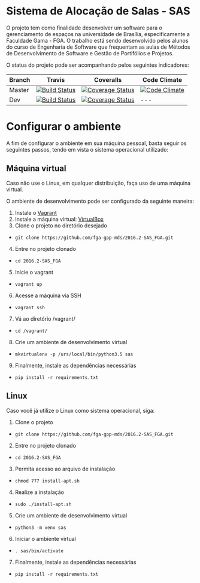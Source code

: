 # Sistema de Alocação de Salas - SAS
O projeto tem como finalidade desenvolver um software para o gerenciamento de espaços na universidade de Brasília, especificamente a Faculdade Gama - FGA. O trabalho está sendo desenvolvido pelos alunos do curso de Engenharia de Software que frequentam as aulas de Métodos de Desenvolvimento de Software e Gestão de Portifólios e Projetos.

O status do projeto pode ser acompanhando pelos seguintes indicadores:

|Branch|Travis|Coveralls|Code Climate|
|------|------|---------|------------|
|Master|[![Build Status](https://travis-ci.org/fga-gpp-mds/2016.2-SAS_FGA.svg?branch=master)](https://travis-ci.org/fga-gpp-mds/2016.2-SAS_FGA)|[![Coverage Status](https://coveralls.io/repos/github/fga-gpp-mds/2016.2-SAS_FGA/badge.svg?branch=master)](https://coveralls.io/github/fga-gpp-mds/2016.2-SAS_FGA?branch=master)|[![Code Climate](https://codeclimate.com/github/fga-gpp-mds/2016.2-SAS_FGA/badges/gpa.svg)](https://codeclimate.com/github/fga-gpp-mds/2016.2-SAS_FGA)|
|Dev  |[![Build Status](https://travis-ci.org/fga-gpp-mds/2016.2-SAS_FGA.svg?branch=dev)](https://travis-ci.org/fga-gpp-mds/2016.2-SAS_FGA)| [![Coverage Status](https://coveralls.io/repos/github/fga-gpp-mds/2016.2-SAS_FGA/badge.svg?branch=dev)](https://coveralls.io/github/fga-gpp-mds/2016.2-SAS_FGA?branch=dev) | ---|


# Configurar o ambiente
A fim de configurar o ambiente em sua máquina pessoal, basta seguir os seguintes passos, tendo em vista o sistema operacional utilizado:

## Máquina virtual
Caso não use o Linux, em qualquer distribuição, faça uso de uma máquina virtual.

O ambiente de desenvolvimento pode ser configurado da seguinte maneira:

1. Instale o [Vagrant](https://www.vagrantup.com/)
2. Instale a máquina virtual: [VirtualBox](https://www.virtualbox.org/wiki/Downloads)
3. Clone o projeto no diretório desejado
  - ```git clone https://github.com/fga-gpp-mds/2016.2-SAS_FGA.git```
4. Entre no projeto clonado
  - ```cd 2016.2-SAS_FGA```
5. Inicie o vagrant 
  - ```vagrant up```
6. Acesse a máquina via SSH
  - ```vagrant ssh```
7. Vá ao diretório /vagrant/
  - ```cd /vagrant/```
8. Crie um ambiente de desenvolvimento virtual
  - ```mkvirtualenv -p /urs/local/bin/python3.5 sas```
9. Finalmente, instale as dependências necessárias 
  - ```pip install -r requirements.txt```

## Linux
Caso você já utilize o Linux como sistema operacional, siga:

1. Clone o projeto
  - ```git clone https://github.com/fga-gpp-mds/2016.2-SAS_FGA.git```
2. Entre no projeto clonado
  - ```cd 2016.2-SAS_FGA```
3. Permita acesso ao arquivo de instalação
  - ```chmod 777 install-apt.sh```
4. Realize a instalação
  - ```sudo ./install-apt.sh```
5. Crie um ambiente de desenvolvimento virtual
  - ```python3 -m venv sas```
6. Iniciar o ambiente virtual
  - ```. sas/bin/activate```
7. Finalmente, instale as dependências necessárias 
  - ```pip install -r requirements.txt```
